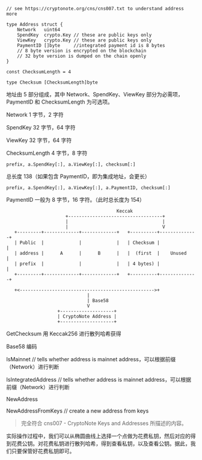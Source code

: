 ```
// see https://cryptonote.org/cns/cns007.txt to understand address more
```

```
type Address struct {
    Network   uint64
    SpendKey  crypto.Key // these are public keys only
    ViewKey   crypto.Key // these are public keys only
    PaymentID []byte     //integrated payment id is 8 bytes
    // 8 byte version is encrypted on the blockchain
    // 32 byte version is dumped on the chain openly
}

const ChecksumLength = 4

type Checksum [ChecksumLength]byte
```

地址由 5 部分组成，其中 Network、SpendKey、ViewKey 部分为必需项，PaymentID 和 ChecksumLength 为可选项。

Network 1 字节，2 字符

SpendKey 32 字节，64 字符

ViewKey 32 字节，64 字符

ChecksumLength 4 字节，8 字符

```
prefix, a.SpendKey[:], a.ViewKey[:], checksum[:]
```

总长度 138（如果包含 PaymentID，即为集成地址，会更长）

```
prefix, a.SpendKey[:], a.ViewKey[:], a.PaymentID, checksum[:]
```

PaymentID 一般为 8 字节，16 字符。（此时总长度为 154）

```
                                         Keccak
                      +-----------------------------------+
                      |                                   |
                      |                                   V
   +---------+-------------+-------------+   +----------+--------------+
   | Public  |             |             |   | Checksum |              |
   | address |      A      |      B      |   |  (first  |    Unused    |
   | prefix  |             |             |   | 4 bytes) |              |
   +---------+-------------+-------------+   +----------+--------------+

   +<-------------------------------------------------->+
                              |
                              | Base58
                              V
                   +--------------------+
                   | CryptoNote Address |
                   +--------------------+
```

GetChecksum 用 Keccak256 进行散列哈希获得

Base58 编码

IsMainnet // tells whether address is mainnet address，可以根据前缀（Network）进行判断

IsIntegratedAddress // tells whether address is mainnet address，可以根据前缀（Network）进行判断

NewAddress

NewAddressFromKeys // create a new address from keys

> 完全符合 cns007 - CryptoNote Keys and Addresses 所描述的内容。

实际操作过程中，我们可以从椭圆曲线上选择一个点做为花费私钥，然后对应的得到花费公钥。对花费私钥进行散列哈希，得到查看私钥，以及查看公钥。据此，我们只要保管好花费私钥即可。

